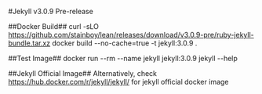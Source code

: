 #Jekyll v3.0.9 Pre-release

##Docker Build##
    curl -sLO https://github.com/stainboy/lean/releases/download/v3.0.9-pre/ruby-jekyll-bundle.tar.xz
    docker build --no-cache=true -t jekyll:3.0.9 .

##Test Image##
    docker run --rm --name jekyll jekyll:3.0.9 jekyll --help

##Jekyll Official Image##
Alternatively, check https://hub.docker.com/r/jekyll/jekyll/ for jekyll official docker image